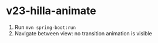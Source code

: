 # v23-hilla-animate
1. Run `mvn spring-boot:run`
1. Navigate between view: no transition animation is visible

